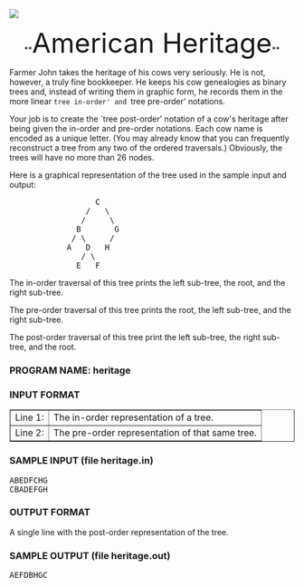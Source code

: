 ![](http://train.usaco.org/usaco/cow1.jpg)

<center>**<font size="7">American Heritage</font>**  
</center>

Farmer John takes the heritage of his cows very seriously. He is not, however, a truly fine bookkeeper. He keeps his cow genealogies as binary trees and, instead of writing them in graphic form, he records them in the more linear `tree in-order' and `tree pre-order' notations.

Your job is to create the `tree post-order' notation of a cow's heritage after being given the in-order and pre-order notations. Each cow name is encoded as a unique letter. (You may already know that you can frequently reconstruct a tree from any two of the ordered traversals.) Obviously, the trees will have no more than 26 nodes.

Here is a graphical representation of the tree used in the sample input and output:

<pre>                  C
                /   \
               /     \
              B       G
             / \     /
            A   D   H
               / \
              E   F
</pre>

The in-order traversal of this tree prints the left sub-tree, the root, and the right sub-tree.

The pre-order traversal of this tree prints the root, the left sub-tree, and the right sub-tree.

The post-order traversal of this tree print the left sub-tree, the right sub-tree, and the root.

### PROGRAM NAME: heritage

### INPUT FORMAT

<table border="1">

<tbody>

<tr>

<td>Line 1:</td>

<td>The in-order representation of a tree.</td>

</tr>

<tr>

<td>Line 2:</td>

<td>The pre-order representation of that same tree.</td>

</tr>

</tbody>

</table>

### SAMPLE INPUT (file heritage.in)

<pre>ABEDFCHG
CBADEFGH
</pre>

### OUTPUT FORMAT

A single line with the post-order representation of the tree.

### SAMPLE OUTPUT (file heritage.out)

<pre>AEFDBHGC 
</pre>
